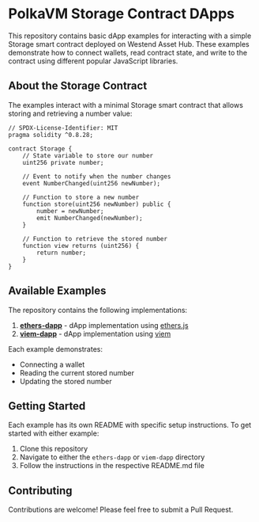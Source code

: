 # PolkaVM Storage Contract DApps

This repository contains basic dApp examples for interacting with a simple Storage smart contract deployed on Westend Asset Hub. These examples demonstrate how to connect wallets, read contract state, and write to the contract using different popular JavaScript libraries.

## About the Storage Contract

The examples interact with a minimal Storage smart contract that allows storing and retrieving a number value:

```solidity
// SPDX-License-Identifier: MIT
pragma solidity ^0.8.28;

contract Storage {
    // State variable to store our number
    uint256 private number;

    // Event to notify when the number changes
    event NumberChanged(uint256 newNumber);

    // Function to store a new number
    function store(uint256 newNumber) public {
        number = newNumber;
        emit NumberChanged(newNumber);
    }

    // Function to retrieve the stored number
    function view returns (uint256) {
        return number;
    }
}
```

## Available Examples

The repository contains the following implementations:

1. [**ethers-dapp**](./ethers-dapp/) - dApp implementation using [ethers.js](https://docs.ethers.org/)
2. [**viem-dapp**](./viem-dapp/) - dApp implementation using [viem](https://viem.sh/)

Each example demonstrates:
- Connecting a wallet
- Reading the current stored number
- Updating the stored number

## Getting Started

Each example has its own README with specific setup instructions. To get started with either example:

1. Clone this repository
2. Navigate to either the `ethers-dapp` or `viem-dapp` directory
3. Follow the instructions in the respective README.md file

## Contributing

Contributions are welcome! Please feel free to submit a Pull Request.